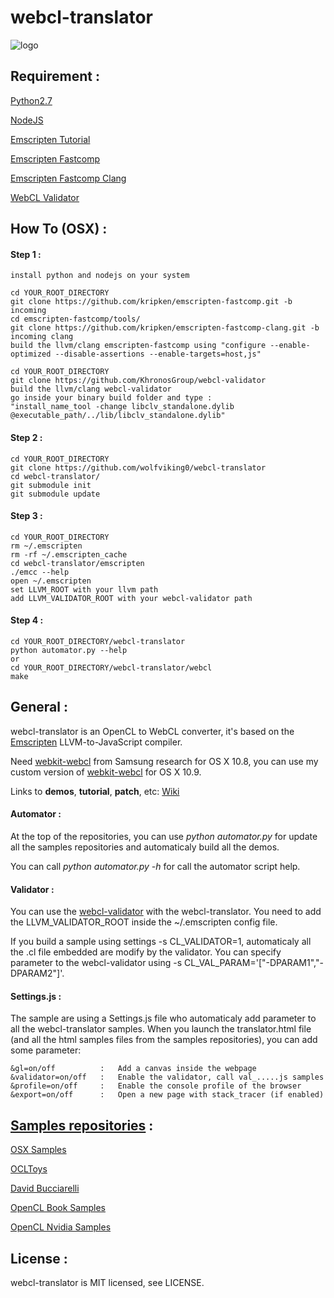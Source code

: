 webcl-translator
================

![logo](http://wolfviking0.github.io/webcl-translator/images/webcl.png)

Requirement :
-------------

[Python2.7](http://python.org)

[NodeJS](http://nodejs.org)

[Emscripten Tutorial](https://github.com/kripken/emscripten/wiki/LLVM-Backend)

[Emscripten Fastcomp](https://github.com/kripken/emscripten-fastcomp.git)

[Emscripten Fastcomp Clang](https://github.com/kripken/emscripten-fastcomp-clang.git)

[WebCL Validator](https://github.com/KhronosGroup/webcl-validator)

How To (OSX) :
--------------

#### Step 1 :

	install python and nodejs on your system

	cd YOUR_ROOT_DIRECTORY
	git clone https://github.com/kripken/emscripten-fastcomp.git -b incoming
	cd emscripten-fastcomp/tools/
	git clone https://github.com/kripken/emscripten-fastcomp-clang.git -b incoming clang
	build the llvm/clang emscripten-fastcomp using "configure --enable-optimized --disable-assertions --enable-targets=host,js"

	cd YOUR_ROOT_DIRECTORY
	git clone https://github.com/KhronosGroup/webcl-validator
	build the llvm/clang webcl-validator
	go inside your binary build folder and type :
	"install_name_tool -change libclv_standalone.dylib @executable_path/../lib/libclv_standalone.dylib"

#### Step 2 :

	cd YOUR_ROOT_DIRECTORY
	git clone https://github.com/wolfviking0/webcl-translator
	cd webcl-translator/
	git submodule init
	git submodule update
	
#### Step 3 :

	cd YOUR_ROOT_DIRECTORY
	rm ~/.emscripten
	rm -rf ~/.emscripten_cache
	cd webcl-translator/emscripten
	./emcc --help
	open ~/.emscripten
	set LLVM_ROOT with your llvm path
	add LLVM_VALIDATOR_ROOT with your webcl-validator path
	
#### Step 4 :

	cd YOUR_ROOT_DIRECTORY/webcl-translator
	python automator.py --help
	or
	cd YOUR_ROOT_DIRECTORY/webcl-translator/webcl
	make
	

General :
---------

webcl-translator is an OpenCL to WebCL converter, it's based on the [Emscripten](https://github.com/kripken/emscripten) LLVM-to-JavaScript compiler.

Need [webkit-webcl](https://github.com/SRA-SiliconValley/webkit-webcl) from Samsung research for OS X 10.8, you can use my custom version of [webkit-webcl](https://github.com/wolfviking0/webcl-webkit) for OS X 10.9.

Links to **demos**, **tutorial**, **patch**, etc: [Wiki](https://github.com/wolfviking0/webcl-translator/wiki)

#### Automator :

At the top of the repositories, you can use _python automator.py_ for update all the samples repositories and automaticaly build all the demos.

You can call _python automator.py -h_ for call the automator script help.

#### Validator :

You can use the [webcl-validator](https://github.com/KhronosGroup/webcl-validator) with the webcl-translator. You need to add the LLVM_VALIDATOR_ROOT inside the ~/.emscripten config file.

If you build a sample using settings -s CL_VALIDATOR=1, automaticaly all the .cl file embedded are modify by the validator. You can specify parameter to the webcl-validator using -s CL_VAL_PARAM='["-DPARAM1","-DPARAM2"]'.

#### Settings.js :

The sample are using a Settings.js file who automaticaly add parameter to all the webcl-translator samples. When you launch the translator.html file (and all the html samples files from the samples repositories), you can add some parameter:

	&gl=on/off 			:	Add a canvas inside the webpage				
	&validator=on/off 	:	Enable the validator, call val_.....js samples 
	&profile=on/off 	:	Enable the console profile of the browser	
	&export=on/off		:	Open a new page with stack_tracer (if enabled)


[Samples repositories](https://docs.google.com/spreadsheets/d/1-YZrJ8odGWFLl3yy5txhys4w4-DHSjv95sHnh06pyhs/edit#gid=0) :
----------------------

[OSX Samples](https://github.com/wolfviking0/webcl-osx-sample)

[OCLToys](https://github.com/wolfviking0/webcl-ocltoys)

[David Bucciarelli](https://github.com/wolfviking0/webcl-davibu)

[OpenCL Book Samples](https://github.com/wolfviking0/webcl-book-samples)

[OpenCL Nvidia Samples](https://github.com/wolfviking0/webcl-ocl-nvidia)

License :
---------

webcl-translator is MIT licensed, see LICENSE.
